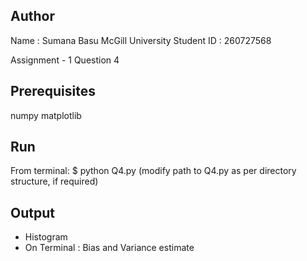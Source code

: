## Author

Name : Sumana Basu
McGill University
Student ID : 260727568

Assignment - 1
Question 4

## Prerequisites

numpy
matplotlib

## Run

From terminal:
$ python Q4.py
(modify path to Q4.py as per directory structure, if required)

## Output

* Histogram
* On Terminal : Bias and Variance estimate
